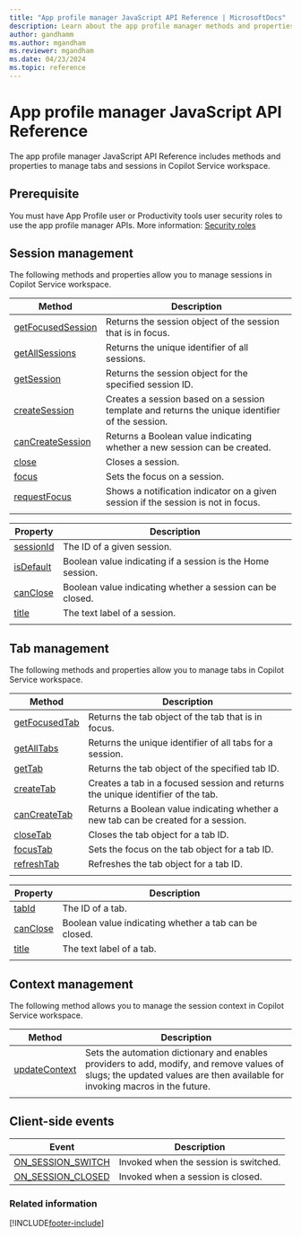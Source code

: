 ```yaml
---
title: "App profile manager JavaScript API Reference | MicrosoftDocs"
description: Learn about the app profile manager methods and properties to manage tabs and sessions in Copilot Service workspace.
author: gandhamm
ms.author: mgandham
ms.reviewer: mgandham
ms.date: 04/23/2024
ms.topic: reference
---
```


# App profile manager JavaScript API Reference

The app profile manager JavaScript API Reference includes methods and properties to manage tabs and sessions in Copilot Service workspace.

## Prerequisite

You must have App Profile user or Productivity tools user security roles to use the app profile manager APIs. More information: [Security roles](../administer/security-roles.md)

## Session management

The following methods and properties allow you to manage sessions in Copilot Service workspace.

| Method | Description |
|--------|-------------|
| [getFocusedSession](../develop/reference/methods/getFocusedSession.md) | Returns the session object of the session that is in focus. |
| [getAllSessions](../develop/reference/methods/getAllSessions.md) | Returns the unique identifier of all sessions. |
| [getSession](../develop/reference/methods/getSession.md) | Returns the session object for the specified session ID.  |
| [createSession](../develop/reference/methods/createSession.md) | Creates a session based on a session template and returns the unique identifier of the session. |
| [canCreateSession](../develop/reference/methods/canCreateSession.md) | Returns a Boolean value indicating whether a new session can be created.|
| [close](../develop/reference/methods/close.md) | Closes a session.|
| [focus](../develop/reference/methods/focus.md) | Sets the focus on a session. |
| [requestFocus](../develop/reference/methods/requestFocus.md) | Shows a notification indicator on a given session if the session is not in focus.|
|||

| Property | Description |
|----------|-------------|
| [sessionId](../develop/reference/properties/sessionId.md) | The ID of a given session. |
| [isDefault](../develop/reference/properties/isDefault.md) | Boolean value indicating if a session is the Home session.|
| [canClose]( ../develop/reference/properties/canCloseSession.md) | Boolean value indicating whether a session can be closed. |
| [title](../develop/reference/properties/sessiontitle.md) | The text label of a session. |
|||

## Tab management

The following methods and properties allow you to manage tabs in Copilot Service workspace.

| Method | Description |
|--------|-------------|
| [getFocusedTab](../develop/reference/methods/getFocusedTab.md) | Returns the tab object of the tab that is in focus. |
| [getAllTabs](../develop/reference/methods/getAllTabs.md) | Returns the unique identifier of all tabs for a session. |
| [getTab](../develop/reference/methods/getTab.md) | Returns the tab object of the specified tab ID.  |
| [createTab](../develop/reference/methods/createTab.md) | Creates a tab in a focused session and returns the unique identifier of the tab. |
| [canCreateTab](../develop/reference/methods/canCreateTab.md) | Returns a Boolean value indicating whether a new tab can be created for a session. |
| [closeTab](../develop/reference/methods/closeTab.md) | Closes the tab object for a tab ID. |
| [focusTab](../develop/reference/methods/focusTab.md) | Sets the focus on the tab object for a tab ID. |
| [refreshTab](../develop/reference/methods/refreshTab.md) | Refreshes the tab object for a tab ID.   |
|||

| Property | Description |
|----------|-------------|
| [tabId](../develop/reference/properties/tabId.md) | The ID of a tab. |
| [canClose](../develop/reference/properties/canCloseTab.md) | Boolean value indicating whether a tab can be closed. |
| [title](../develop/reference/properties/tabtitle.md) | The text label of a tab. |
|||


## Context management

The following method allows you to manage the session context in Copilot Service workspace.

| Method | Description |
|--------|-------------|
| [updateContext](../develop/reference/properties/updateContext.md) | Sets the automation dictionary and enables providers to add, modify, and remove values of slugs; the updated values are then available for invoking macros in the future. |
|||

## Client-side events

| Event | Description |
|--------|-------------|
| [ON_SESSION_SWITCH](../develop/reference/events/on_session_switch.md) | Invoked when the session is switched. |
| [ON_SESSION_CLOSED](../develop/reference/events/on_session_closed.md) | Invoked when a session is closed. |

### Related information

[!INCLUDE[footer-include](../../includes/footer-banner.md)]
